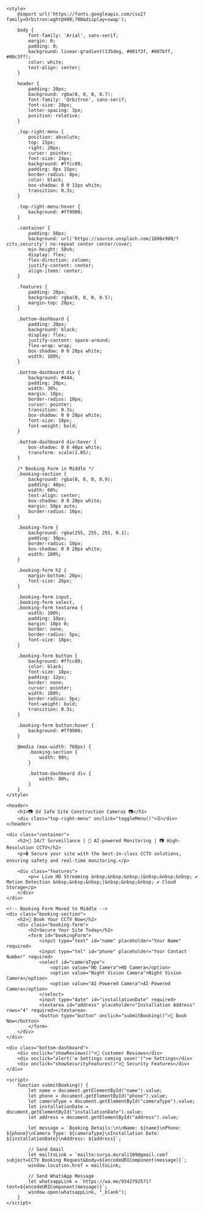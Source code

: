 <!DOCTYPE html>
<html lang="en">
<head>
    <meta charset="UTF-8">
    <meta name="viewport" content="width=device-width, initial-scale=1.0">
    <title>GV Safe Site Construction Cameras</title>

    <style>
        @import url('https://fonts.googleapis.com/css2?family=Orbitron:wght@400;700&display=swap');

        body {
            font-family: 'Arial', sans-serif;
            margin: 0;
            padding: 0;
            background: linear-gradient(135deg, #001f3f, #007bff, #00c3ff);
            color: white;
            text-align: center;
        }

        header {
            padding: 20px;
            background: rgba(0, 0, 0, 0.7);
            font-family: 'Orbitron', sans-serif;
            font-size: 28px;
            letter-spacing: 3px;
            position: relative;
        }

        .top-right-menu {
            position: absolute;
            top: 15px;
            right: 20px;
            cursor: pointer;
            font-size: 24px;
            background: #ffcc00;
            padding: 8px 15px;
            border-radius: 8px;
            color: black;
            box-shadow: 0 0 15px white;
            transition: 0.3s;
        }

        .top-right-menu:hover {
            background: #ff9900;
        }

        .container {
            padding: 50px;
            background: url('https://source.unsplash.com/1600x900/?cctv,security') no-repeat center center/cover;
            min-height: 50vh;
            display: flex;
            flex-direction: column;
            justify-content: center;
            align-items: center;
        }

        .features {
            padding: 20px;
            background: rgba(0, 0, 0, 0.5);
            margin-top: 20px;
        }

        .bottom-dashboard {
            padding: 20px;
            background: black;
            display: flex;
            justify-content: space-around;
            flex-wrap: wrap;
            box-shadow: 0 0 20px white;
            width: 100%;
        }

        .bottom-dashboard div {
            background: #444;
            padding: 20px;
            width: 30%;
            margin: 10px;
            border-radius: 10px;
            cursor: pointer;
            transition: 0.3s;
            box-shadow: 0 0 20px white;
            font-size: 18px;
            font-weight: bold;
        }

        .bottom-dashboard div:hover {
            box-shadow: 0 0 40px white;
            transform: scale(1.05);
        }

        /* Booking Form in Middle */
        .booking-section {
            background: rgba(0, 0, 0, 0.9);
            padding: 40px;
            width: 60%;
            text-align: center;
            box-shadow: 0 0 20px white;
            margin: 50px auto;
            border-radius: 10px;
        }

        .booking-form {
            background: rgba(255, 255, 255, 0.1);
            padding: 30px;
            border-radius: 10px;
            box-shadow: 0 0 20px white;
            width: 100%;
        }

        .booking-form h2 {
            margin-bottom: 20px;
            font-size: 26px;
        }

        .booking-form input, 
        .booking-form select, 
        .booking-form textarea {
            width: 100%;
            padding: 10px;
            margin: 10px 0;
            border: none;
            border-radius: 5px;
            font-size: 18px;
        }

        .booking-form button {
            background: #ffcc00;
            color: black;
            font-size: 18px;
            padding: 12px;
            border: none;
            cursor: pointer;
            width: 100%;
            border-radius: 5px;
            font-weight: bold;
            transition: 0.3s;
        }

        .booking-form button:hover {
            background: #ff9900;
        }

        @media (max-width: 768px) {
            .booking-section {
                width: 90%;
            }

            .bottom-dashboard div {
                width: 80%;
            }
        }
    </style>
</head>
<body>

    <header>
        <h1>📷 GV Safe Site Construction Cameras 📷</h1>
        <div class="top-right-menu" onclick="toggleMenu()">☰</div>
    </header>

    <div class="container">
        <h2>📡 24/7 Surveillance | 🤖 AI-powered Monitoring | 📷 High-Resolution CCTV</h2>
        <p>🔒 Secure your site with the best-in-class CCTV solutions, ensuring safety and real-time monitoring.</p>

        <div class="features">
            <p>✔ Live HD Streaming &nbsp;&nbsp;&nbsp;|&nbsp;&nbsp;&nbsp; ✔ Motion Detection &nbsp;&nbsp;&nbsp;|&nbsp;&nbsp;&nbsp; ✔ Cloud Storage</p>
        </div>
    </div>

    <!-- Booking Form Moved to Middle -->
    <div class="booking-section">
        <h2>📅 Book Your CCTV Now</h2>
        <div class="booking-form">
            <h2>Secure Your Site Today</h2>
            <form id="bookingForm">
                <input type="text" id="name" placeholder="Your Name" required>
                <input type="tel" id="phone" placeholder="Your Contact Number" required>
                <select id="cameraType">
                    <option value="HD Camera">HD Camera</option>
                    <option value="Night Vision Camera">Night Vision Camera</option>
                    <option value="AI-Powered Camera">AI-Powered Camera</option>
                </select>
                <input type="date" id="installationDate" required>
                <textarea id="address" placeholder="Installation Address" rows="4" required></textarea>
                <button type="button" onclick="submitBooking()">📩 Book Now</button>
            </form>
        </div>
    </div>

    <div class="bottom-dashboard">
        <div onclick="showReviews()">🌟 Customer Reviews</div>
        <div onclick="alert('⚙️ Settings coming soon!')">⚙️ Settings</div>
        <div onclick="showSecurityFeatures()">🔐 Security Features</div>
    </div>

    <script>
        function submitBooking() {
            let name = document.getElementById("name").value;
            let phone = document.getElementById("phone").value;
            let cameraType = document.getElementById("cameraType").value;
            let installationDate = document.getElementById("installationDate").value;
            let address = document.getElementById("address").value;

            let message = `Booking Details:\n\nName: ${name}\nPhone: ${phone}\nCamera Type: ${cameraType}\nInstallation Date: ${installationDate}\nAddress: ${address}`;

            // Send Email
            let mailtoLink = `mailto:surya.murali109@gmail.com?subject=CCTV Booking Request&body=${encodeURIComponent(message)}`;
            window.location.href = mailtoLink;

            // Send WhatsApp Message
            let whatsappLink = `https://wa.me/9342792571?text=${encodeURIComponent(message)}`;
            window.open(whatsappLink, "_blank");
        }
    </script>

</body>
</html>
